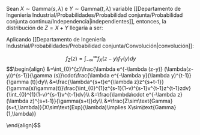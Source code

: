
Sean $X\sim\text{Gamma}(s,\lambda)$ e $Y\sim\text{Gamma}(t,\lambda)$ variable [[Departamento de Ingeniería Industrial/Probabilidades/Probabilidad conjunta/Probabilidad conjunta continua/Independencia|independientes]], entonces, la distribución de $Z=X+Y$ llegaría a ser: 

Aplicando [[Departamento de Ingeniería Industrial/Probabilidades/Probabilidad conjunta/Convolución|convolución]]: 

$$f_Z(z)=\int_{-\infty}^{\infty}f_X(z-y)f_Y(y)dy$$ 
$$\begin{align}
&=\int_{0}^{z}\frac{\lambda e^{-\lambda (z-y)} (\lambda(z-y))^{s-1}}{\gamma (s)}\cdot\frac{\lambda e^{-\lambda y}(\lambda y)^{t-1}}{\gamma (t)}dy\\\\
&=\frac{\lambda^{s+t}e^{\lambda z}z^{s+t-1}}{\gamma(s)\gamma(t)}\frac{\int_{0}^{1}z^{s-1}(1-v)^{s-1}v^{t-1}z^{t-1}zdv}{\int_{0}^{1}(1-v)^{s-1}v^{t-1}dv}\\\\
&=\frac{\lambda\cdot e^{-\lambda z}(\lambda z)^{s+t-1}}{\gamma(s+t)}dy\\\\ 
&=\frac{Z\sim\text{Gamma}(s+t,\lambda)}{X\sim\text{Exp}(\lambda)\implies X\sim\text{Gamma}(1,\lambda)}

\end{align}$$ 
